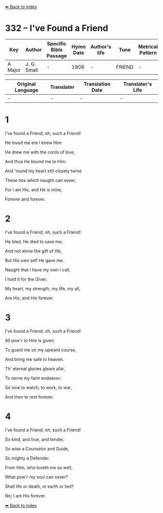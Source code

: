 [⬅️ Back to index](../README.md)

# 332 – I've Found a Friend

Key | Author   | Specific Bible Passage     |Hymn Date |Author's life |Tune |Metrical Pattern   |Composer/Source
-- | --------- | ---------------------------|----------|--------------|-----|-------------------|-------------  
A Major |J. G. Small |- |1908 |- |FRIEND |- |Geo. C. Stebbins

Original Language | Translater | Translation Date   | Translater's Life  
----------------- | --------- | --------------------|-------------     
\- |- |- |-




# 1

I've found a Friend; oh, such a Friend!

He loved me ere I knew Him:

He drew me with the cords of love,

And thus He bound me to Him.

And 'round my heart still closely twine

These ties which naught can sever,

For I am His, and He is mine,

Forever and forever.



# 2

I've found a Friend; oh, such a Friend!

He bled, He died to save me;

And not alone the gift of life,

But His own self He gave me.

Naught that I have my own I call,

I hold it for the Giver;

My heart, my strength, my life, my all,

Are His, and His forever.



# 3

I've found a Friend; oh, such a Friend!

All pow'r to Him is given;

To guard me on my upward course,

And bring me safe to heaven.

Th' eternal glories gleam afar,

To nerve my faint endeavor;

So now to watch, to work, to war,

And then to rest forever.



# 4

I've found a Friend; oh, such a Friend!

So kind, and true, and tender,

So wise a Counselor and Guide,

So mighty a Defender.

From Him, who loveth me so well,

What pow'r my soul can sever?

Shall life or death, or earth or hell?

No; I am His forever.





[⬅️ Back to index](../README.md)
